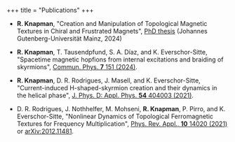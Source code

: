 +++
title = "Publications"
+++

- **R. Knapman**, "Creation and Manipulation of Topological Magnetic Textures in Chiral and Frustrated Magnets", [PhD thesis](http://doi.org/10.25358/openscience-10397) (Johannes Gutenberg-Universität Mainz, 2024)

- **R. Knapman**, T. Tausendpfund, S. A. Díaz, and K. Everschor-Sitte, "Spacetime magnetic hopfions from internal excitations and braiding of skyrmions", [Commun. Phys. **7** 151 (2024)](https://doi.org/10.1038/s42005-024-01628-3).

- **R. Knapman**, D. R. Rodrigues, J. Masell, and K. Everschor-Sitte, "Current-induced H-shaped-skyrmion creation and their dynamics in the helical phase", [J. Phys. D: Appl. Phys. **54** 404003 (2021)](https://doi.org/10.1088/1361-6463/AC0E5A).

- D. R. Rodrigues, J. Nothhelfer, M. Mohseni, **R. Knapman**, P. Pirro, and K. Everschor-Sitte, "Nonlinear Dynamics of Topological Ferromagnetic Textures for Frequency Multiplication", [Phys. Rev. Appl., **10** 14020 (2021)](https://doi.org/10.1103/PhysRevApplied.16.014020) or [arXiv:2012.11481](https://arxiv.org/abs/2012.11481v1).

